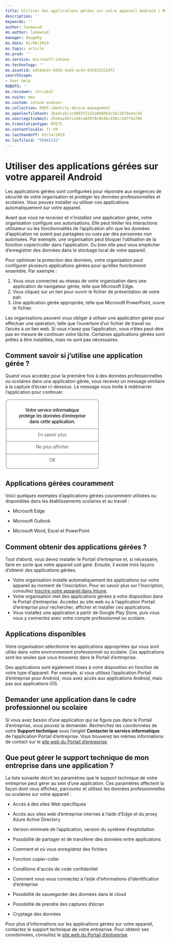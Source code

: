 ```yaml
---
title: Utiliser des applications gérées sur votre appareil Android | Microsoft Docs
description: ''
keywords: ''
author: lenewsad
ms.author: lanewsad
manager: dougeby
ms.date: 01/09/2019
ms.topic: article
ms.prod: ''
ms.service: microsoft-intune
ms.technology: ''
ms.assetid: ed10a62c-b026-4ad3-ac41-641933522df2
searchScope:
- User help
ROBOTS: ''
ms.reviewer: chrisbal
ms.suite: ems
ms.custom: intune-enduser
ms.collection: M365-identity-device-management
ms.openlocfilehash: 3ba4ca5ccc9083f2132a8b8893c3bc2070ed3c50
ms.sourcegitcommit: 25e6aa3bfce58ce8d9f8c054bc338cc3dff4a78b
ms.translationtype: MTE75
ms.contentlocale: fr-FR
ms.lasthandoff: 03/14/2019
ms.locfileid: "55841332"
---
```

# <a name="use-managed-apps-on-your-android-device"></a>Utiliser des applications gérées sur votre appareil Android
Les applications gérées sont configurées pour répondre aux exigences de sécurité de votre organisation et protéger les données professionnelles et scolaires. Vous pouvez installer ou utiliser ces applications automatiquement sur votre appareil. 

Avant que vous ne receviez et n’installiez une application gérée, votre organisation configure ses autorisations. Elle peut limiter les interactions utilisateur ou les fonctionnalités de l’application afin que les données d’application ne soient pas partagées ou vues par des personnes non autorisées. Par exemple, une organisation peut bloquer l’utilisation de la fonction copier/coller dans l’application. Ou bien elle peut vous empêcher d’enregistrer des données dans le stockage local de votre appareil.

Pour optimiser la protection des données, votre organisation peut configurer plusieurs applications gérées pour qu’elles fonctionnent ensemble. Par exemple :
1. Vous vous connectez au réseau de votre organisation dans une application de navigateur gérée, telle que Microsoft Edge.
2. Vous cliquez sur un lien pour ouvrir le fichier de présentation de votre pair.
3. Une application gérée appropriée, telle que Microsoft PowerPoint, ouvre le fichier.

Les organisations peuvent vous obliger à utiliser une application gérée pour effectuer une opération, telle que l’ouverture d’un fichier de travail ou l’accès à un lien web. Si vous n’avez pas l’application, vous n’êtes peut-être pas en mesure de continuer votre tâche. Certaines applications gérées sont prêtes à être installées, mais ne sont pas nécessaires.

## <a name="how-do-i-know-im-using-a-managed-app"></a>Comment savoir si j’utilise une application gérée ?
Quand vous accédez pour la première fois à des données professionnelles ou scolaires dans une application gérée, vous recevez un message similaire à la capture d’écran ci-dessous. Le message vous invite à redémarrer l’application pour continuer.

![Capture d’écran du message qui s’affiche quand un utilisateur ouvre une application gérée sur son appareil. Le message indique « Votre organisation protège désormais ses données dans cette application. Vous devez redémarrer l’application pour continuer. », suivi d’un bouton OK.](./media/managed-apps-message.png)

## <a name="commonly-managed-apps"></a>Applications gérées couramment  
Voici quelques exemples d’applications gérées couramment utilisées ou disponibles dans les établissements scolaires et au travail :

-   Microsoft Edge

-   Microsoft Outlook

-   Microsoft Word, Excel et PowerPoint

## <a name="how-do-i-get-managed-apps"></a>Comment obtenir des applications gérées ?
Tout d’abord, vous devez installer le Portail d’entreprise et, si nécessaire, faire en sorte que votre appareil soit géré. Ensuite, il existe trois façons d’obtenir des applications gérées.
* Votre organisation installe automatiquement les applications sur votre appareil au moment de l’inscription. Pour en savoir plus sur l’inscription, consultez [Inscrire votre appareil dans Intune](enroll-your-device-in-Intune-android.md).
* Votre organisation met des applications gérées à votre disposition dans le Portail d’entreprise. Accédez au site web ou à l’application Portail d’entreprise pour rechercher, afficher et installer ces applications. 
* Vous installez une application à partir de Google Play Store, puis vous vous y connectez avec votre compte professionnel ou scolaire.  

 ## <a name="available-apps"></a>Applications disponibles   
 Votre organisation sélectionne les applications appropriées qui vous sont utiles dans votre environnement professionnel ou scolaire. Ces applications sont les seules que vous trouverez dans le Portail d’entreprise.   

 Des applications sont également mises à votre disposition en fonction de votre type d’appareil. Par exemple, si vous utilisez l’application Portail d’entreprise pour Android, vous avez accès aux applications Android, mais pas aux applications iOS.   

 ## <a name="request-an-app-for-work-or-school"></a>Demander une application dans le cadre professionnel ou scolaire   
 Si vous avez besoin d’une application qui ne figure pas dans le Portail d’entreprise, vous pouvez la demander. Recherchez les coordonnées de votre **Support technique** sous l’onglet **Contacter le service informatique** de l’application Portail d’entreprise. Vous trouverez les mêmes informations de contact sur le [site web du Portail d’entreprise](https://go.microsoft.com/fwlink/?linkid=2010980).   

## <a name="what-can-my-company-support-manage-in-an-app"></a>Que peut gérer le support technique de mon entreprise dans une application ?  
La liste suivante décrit les paramètres que le support technique de votre entreprise peut gérer au sein d’une application. Ces paramètres affectent la façon dont vous affichez, parcourez et utilisez les données professionnelles ou scolaires sur votre appareil :

* Accès à des sites Web spécifiques  

* Accès aux sites web d’entreprise internes à l’aide d’Edge et du proxy Azure Active Directory  

* Version minimale de l’application, version du système d’exploitation

* Possibilité de partager et de transférer des données entre applications  

* Comment et où vous enregistrez des fichiers  

* Fonction copier-coller  

* Conditions d'accès de code confidentiel  

* Comment vous vous connectez à l’aide d’informations d’identification d’entreprise  

* Possibilité de sauvegarder des données dans le cloud  

* Possibilité de prendre des captures d’écran  

* Cryptage des données  

Pour plus d’informations sur les applications gérées sur votre appareil, contactez le support technique de votre entreprise. Pour obtenir ses coordonnées, consultez le [site web du Portail d’entreprise](https://go.microsoft.com/fwlink/?linkid=2010980).

